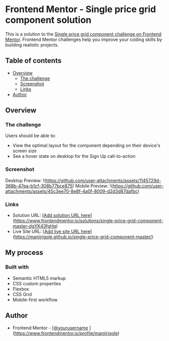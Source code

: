 # Frontend Mentor - Single price grid component solution

This is a solution to the [Single price grid component challenge on Frontend Mentor](https://www.frontendmentor.io/challenges/single-price-grid-component-5ce41129d0ff452fec5abbbc). Frontend Mentor challenges help you improve your coding skills by building realistic projects.

## Table of contents

- [Overview](#overview)
  - [The challenge](#the-challenge)
  - [Screenshot](#screenshot)
  - [Links](#links)
- [Author](#author)

## Overview

### The challenge

Users should be able to:

- View the optimal layout for the component depending on their device's screen size
- See a hover state on desktop for the Sign Up call-to-action

### Screenshot
Desktop Preview: !(https://github.com/user-attachments/assets/1145729d-368b-47ea-b1cf-308b77bce875) 
Mobile Preview: !(https://github.com/user-attachments/assets/45c3ee70-8e8f-4a0f-8009-d2d3d87dafbc)

### Links

- Solution URL: [[Add solution URL here](https://your-solution-url.com)](https://www.frontendmentor.io/solutions/single-price-grid-component-master-dgYK43fgHq)
- Live Site URL: [[Add live site URL here](https://your-live-site-url.com)](https://manjirigole.github.io/single-price-grid-component-master/)

## My process

### Built with

- Semantic HTML5 markup
- CSS custom properties
- Flexbox
- CSS Grid
- Mobile-first workflow


## Author

- Frontend Mentor - [[@yourusername](https://www.frontendmentor.io/profile/yourusername)
](https://www.frontendmentor.io/profile/manjirigole)

